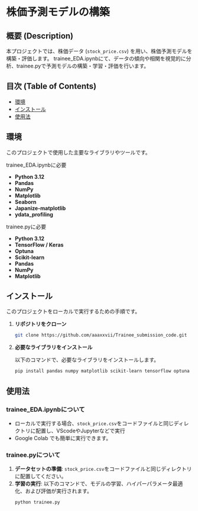 # 株価予測モデルの構築

## 概要 (Description)
本プロジェクトでは、株価データ (`stock_price.csv`) を用い、株価予測モデルを構築・評価します。
 trainee_EDA.ipynbにて、データの傾向や相関を視覚的に分析、trainee.pyで予測モデルの構築・学習・評価を行います。
 
## 目次 (Table of Contents)

- [環境](#環境)
- [インストール](#インストール)
- [使用法](#使用法)

## 環境
このプロジェクトで使用した主要なライブラリやツールです。

trainee_EDA.ipynbに必要
- **Python 3.12**
- **Pandas**
- **NumPy**
- **Matplotlib**
- **Seaborn**
- **Japanize-matplotlib**
- **ydata_profiling**

trainee.pyに必要
- **Python 3.12**
- **TensorFlow / Keras**
- **Optuna**
- **Scikit-learn**
- **Pandas**
- **NumPy**
- **Matplotlib**



## インストール

このプロジェクトをローカルで実行するための手順です。

1. **リポジトリをクローン**
    ```sh
    git clone https://github.com/aaaxxvii/Trainee_submission_code.git
    ```
2. **必要なライブラリをインストール**

   以下のコマンドで、必要なライブラリをインストールします。
    ```sh
    pip install pandas numpy matplotlib scikit-learn tensorflow optuna japanize-matplotlib　seaborn ydata_profiling
    ```


## 使用法

### trainee_EDA.ipynbについて
- ローカルで実行する場合、`stock_price.csv`をコードファイルと同じディレクトリに配置し、VScodeやJupyterなどで実行
- Google Colab でも簡単に実行できます。

### trainee.pyについて
1. **データセットの準備**: `stock_price.csv`をコードファイルと同じディレクトリに配置してください。
2. **学習の実行**: 以下のコマンドで、モデルの学習、ハイパーパラメータ最適化、および評価が実行されます。
    ```sh
    python trainee.py
    ```
